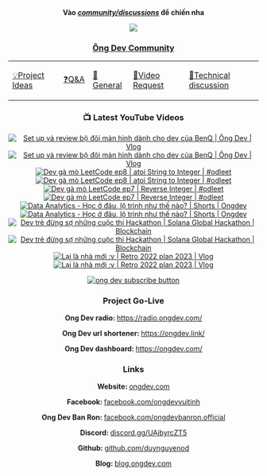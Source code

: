<div align="center">
      <b
        >Vào
        <a href="https://github.com/OngDev/community/discussions"
          ><i>community/discussions</i></a
        >
        để chiến nha</b
      >

<img
    src="https://raw.githubusercontent.com/thuanpham2311/img/master/ongDevCharacters/4.png"
  />

### [Ông Dev Community](https://github.com/OngDev/community/discussions)

  <b>
    <table>
      <tr>
        <td>
          <a
            href="https://github.com/OngDev/community/discussions/categories/project-ideas"
            ><p>💡Project Ideas</p></a
          >
        </td>
        <td>
          <a
            href="https://github.com/OngDev/community/discussions/categories/q-a"
            ><p>❓Q&A</p></a
          >
        </td>
        <td>
          <a
            href="https://github.com/OngDev/community/discussions/categories/general"
            ><p>💬General</p></a
          >
        </td>
        <td>
          <a
            href="https://github.com/OngDev/community/discussions/categories/video-request"
            ><p>🎥Video Request</p></a
          >
        </td>
        <td>
          <a
            href="https://github.com/OngDev/community/discussions/categories/technical-discussion"
            ><p>🧠Technical discussion</p></a
          >
        </td>
      </tr>
    </table>
  </b>

### 📺 Latest YouTube Videos

<!-- BEGIN YOUTUBE-CARDS -->
[![Set up và review bộ đôi màn hình dành cho dev của BenQ | Ông Dev | Vlog](https://ytcards.demolab.com/?id=59ayNOaeNW0&title=Set+up+v%C3%A0+review+b%E1%BB%99+%C4%91%C3%B4i+m%C3%A0n+h%C3%ACnh+d%C3%A0nh+cho+dev+c%E1%BB%A7a+BenQ+%7C+%C3%94ng+Dev+%7C+Vlog&lang=en&timestamp=1679401803&background_color=%230d1117&title_color=%23ffffff&stats_color=%23dedede&width=250&duration=868 "Set up và review bộ đôi màn hình dành cho dev của BenQ | Ông Dev | Vlog")](https://www.youtube.com/watch?v=59ayNOaeNW0#gh-dark-mode-only)[![Set up và review bộ đôi màn hình dành cho dev của BenQ | Ông Dev | Vlog](https://ytcards.demolab.com/?id=59ayNOaeNW0&title=Set+up+v%C3%A0+review+b%E1%BB%99+%C4%91%C3%B4i+m%C3%A0n+h%C3%ACnh+d%C3%A0nh+cho+dev+c%E1%BB%A7a+BenQ+%7C+%C3%94ng+Dev+%7C+Vlog&lang=en&timestamp=1679401803&background_color=%23ffffff&title_color=%2324292f&stats_color=%2357606a&width=250&duration=868 "Set up và review bộ đôi màn hình dành cho dev của BenQ | Ông Dev | Vlog")](https://www.youtube.com/watch?v=59ayNOaeNW0#gh-light-mode-only)
[![Dev gà mò LeetCode ep8 | atoi String to Integer | #odleet](https://ytcards.demolab.com/?id=TPZlgEoaDkk&title=Dev+g%C3%A0+m%C3%B2+LeetCode+ep8+%7C+atoi+String+to+Integer+%7C+%23odleet&lang=en&timestamp=1678279270&background_color=%230d1117&title_color=%23ffffff&stats_color=%23dedede&width=250&duration=1147 "Dev gà mò LeetCode ep8 | atoi String to Integer | #odleet")](https://www.youtube.com/watch?v=TPZlgEoaDkk#gh-dark-mode-only)[![Dev gà mò LeetCode ep8 | atoi String to Integer | #odleet](https://ytcards.demolab.com/?id=TPZlgEoaDkk&title=Dev+g%C3%A0+m%C3%B2+LeetCode+ep8+%7C+atoi+String+to+Integer+%7C+%23odleet&lang=en&timestamp=1678279270&background_color=%23ffffff&title_color=%2324292f&stats_color=%2357606a&width=250&duration=1147 "Dev gà mò LeetCode ep8 | atoi String to Integer | #odleet")](https://www.youtube.com/watch?v=TPZlgEoaDkk#gh-light-mode-only)
[![Dev gà mò LeetCode ep7 | Reverse Integer | #odleet](https://ytcards.demolab.com/?id=hG0fe_Schv0&title=Dev+g%C3%A0+m%C3%B2+LeetCode+ep7+%7C+Reverse+Integer+%7C+%23odleet&lang=en&timestamp=1677931232&background_color=%230d1117&title_color=%23ffffff&stats_color=%23dedede&width=250&duration=429 "Dev gà mò LeetCode ep7 | Reverse Integer | #odleet")](https://www.youtube.com/watch?v=hG0fe_Schv0#gh-dark-mode-only)[![Dev gà mò LeetCode ep7 | Reverse Integer | #odleet](https://ytcards.demolab.com/?id=hG0fe_Schv0&title=Dev+g%C3%A0+m%C3%B2+LeetCode+ep7+%7C+Reverse+Integer+%7C+%23odleet&lang=en&timestamp=1677931232&background_color=%23ffffff&title_color=%2324292f&stats_color=%2357606a&width=250&duration=429 "Dev gà mò LeetCode ep7 | Reverse Integer | #odleet")](https://www.youtube.com/watch?v=hG0fe_Schv0#gh-light-mode-only)
[![Data Analytics - Học ở đâu, lộ trình như thế nào? | Shorts | Ongdev](https://ytcards.demolab.com/?id=YjIJGGlmKGQ&title=Data+Analytics+-+H%E1%BB%8Dc+%E1%BB%9F+%C4%91%C3%A2u%2C+l%E1%BB%99+tr%C3%ACnh+nh%C6%B0+th%E1%BA%BF+n%C3%A0o%3F+%7C+Shorts+%7C+Ongdev&lang=en&timestamp=1676894432&background_color=%230d1117&title_color=%23ffffff&stats_color=%23dedede&width=250&duration=60 "Data Analytics - Học ở đâu, lộ trình như thế nào? | Shorts | Ongdev")](https://www.youtube.com/watch?v=YjIJGGlmKGQ#gh-dark-mode-only)[![Data Analytics - Học ở đâu, lộ trình như thế nào? | Shorts | Ongdev](https://ytcards.demolab.com/?id=YjIJGGlmKGQ&title=Data+Analytics+-+H%E1%BB%8Dc+%E1%BB%9F+%C4%91%C3%A2u%2C+l%E1%BB%99+tr%C3%ACnh+nh%C6%B0+th%E1%BA%BF+n%C3%A0o%3F+%7C+Shorts+%7C+Ongdev&lang=en&timestamp=1676894432&background_color=%23ffffff&title_color=%2324292f&stats_color=%2357606a&width=250&duration=60 "Data Analytics - Học ở đâu, lộ trình như thế nào? | Shorts | Ongdev")](https://www.youtube.com/watch?v=YjIJGGlmKGQ#gh-light-mode-only)
[![Dev trẻ đừng sợ những cuộc thi Hackathon | Solana Global Hackathon | Blockchain](https://ytcards.demolab.com/?id=YNEk00oqZbw&title=Dev+tr%E1%BA%BB+%C4%91%E1%BB%ABng+s%E1%BB%A3+nh%E1%BB%AFng+cu%E1%BB%99c+thi+Hackathon+%7C+Solana+Global+Hackathon+%7C+Blockchain&lang=en&timestamp=1676548820&background_color=%230d1117&title_color=%23ffffff&stats_color=%23dedede&width=250&duration=443 "Dev trẻ đừng sợ những cuộc thi Hackathon | Solana Global Hackathon | Blockchain")](https://www.youtube.com/watch?v=YNEk00oqZbw#gh-dark-mode-only)[![Dev trẻ đừng sợ những cuộc thi Hackathon | Solana Global Hackathon | Blockchain](https://ytcards.demolab.com/?id=YNEk00oqZbw&title=Dev+tr%E1%BA%BB+%C4%91%E1%BB%ABng+s%E1%BB%A3+nh%E1%BB%AFng+cu%E1%BB%99c+thi+Hackathon+%7C+Solana+Global+Hackathon+%7C+Blockchain&lang=en&timestamp=1676548820&background_color=%23ffffff&title_color=%2324292f&stats_color=%2357606a&width=250&duration=443 "Dev trẻ đừng sợ những cuộc thi Hackathon | Solana Global Hackathon | Blockchain")](https://www.youtube.com/watch?v=YNEk00oqZbw#gh-light-mode-only)
[![Lại là nhà mới :v | Retro 2022 plan 2023 | Vlog](https://ytcards.demolab.com/?id=LtknTCXmFyQ&title=L%E1%BA%A1i+l%C3%A0+nh%C3%A0+m%E1%BB%9Bi+%3Av+%7C+Retro+2022+plan+2023+%7C+Vlog&lang=en&timestamp=1675945809&background_color=%230d1117&title_color=%23ffffff&stats_color=%23dedede&width=250&duration=1244 "Lại là nhà mới :v | Retro 2022 plan 2023 | Vlog")](https://www.youtube.com/watch?v=LtknTCXmFyQ#gh-dark-mode-only)[![Lại là nhà mới :v | Retro 2022 plan 2023 | Vlog](https://ytcards.demolab.com/?id=LtknTCXmFyQ&title=L%E1%BA%A1i+l%C3%A0+nh%C3%A0+m%E1%BB%9Bi+%3Av+%7C+Retro+2022+plan+2023+%7C+Vlog&lang=en&timestamp=1675945809&background_color=%23ffffff&title_color=%2324292f&stats_color=%2357606a&width=250&duration=1244 "Lại là nhà mới :v | Retro 2022 plan 2023 | Vlog")](https://www.youtube.com/watch?v=LtknTCXmFyQ#gh-light-mode-only)
<!-- END YOUTUBE-CARDS -->

[![ong dev subscribe button](https://raw.githubusercontent.com/thuanOwa/img/master/youtube.gif)](https://www.youtube.com/@ongdev?sub_confirmation=1)

### Project Go-Live

<strong>Ong Dev radio: </strong><a href="radio.ongdev.com/">https://radio.ongdev.com/</a>

<strong>Ong Dev url shortener: </strong><a href="ongdev.link/">https://ongdev.link/</a>

<strong>Ong Dev dashboard: </strong><a href="ongdev.com/">https://ongdev.com/</a>

### Links

<strong>Website: </strong><a href="https://ongdev.com">ongdev.com</a>

<strong>Facebook: </strong><a href="https://www.facebook.com/ongdevvuitinh">facebook.com/ongdevvuitinh</a>

<strong>Ong Dev Ban Ron: </strong><a href="https://www.facebook.com/ongdevbanron.official">facebook.com/ongdevbanron.official</a>

<strong>Discord: </strong><a href="https://discord.gg/UAjbyrcZT5">discord.gg/UAjbyrcZT5</a>

<strong>Github: </strong><a href="https://github.com/duynguyenod">github.com/duynguyenod</a>

<strong>Blog: </strong><a href="https://blog.ongdev.com">blog.ongdev.com</a>

</div>

